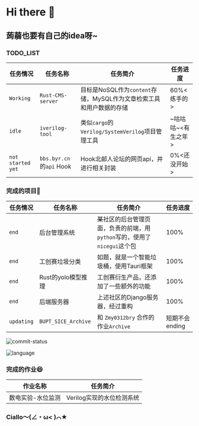 # Hi there 👋

## 蒟蒻也要有自己的idea呀~

### TODO_LIST
|任务情况|任务名称|任务简介|任务进度|
|-------|--------|-------|-------|
|`Working`|`Rust-CMS-server`|目标是NoSQL作为`content`存储，MySQL作为文章检索工具和用户数据的存储| 60%<练手的>|
|`idle`|`iverilog-tool`|类似`cargo`的`Verilog/SystemVerilog`项目管理工具|~咕咕咕~<有生之年>|
|`not started yet`|`bbs.byr.cn`的`api` Hook|Hook北邮人论坛的网页api，并进行相关封装|0%<还没开始>|

### 完成的项目🤔
|任务情况|任务名称|任务简介|任务进度|
|-------|--------|-------|-------|
|`end`|后台管理系统|~~某~~社区的后台管理页面，负责的前端，用`python`写的，使用了`nicegui`这个包|100%|
|`end`|工创赛垃圾分类|如题，就是一个智能垃圾桶，使用Tauri框架|100%|
|`end`|Rust的yolo模型推理|工创赛衍生产品，还添加了一些额外的功能|100%|
|`end`|后端服务器|上述社区的Django服务器，经过重构|100%|
|`updating`|`BUPT_SICE_Archive`|和 `Zmy0312bry` 合作的作业`Archive`|短期不会ending|

![commit-status](https://github-readme-stats.vercel.app/api?username=zhao-leo&include_all_commits=true&show_icons=true)

![language]("https://github-readme-stats.vercel.app/api/top-langs/?username=zhao-leo&hide=html,xslt,javascript&layout=compact)

### 完成的作业😄
|作业名称|任务简介|
|-------|--------|
|数电实验-水位监测|Verilog实现的水位检测系统|

### Ciallo～(∠・ω< )⌒★


<!--
**zhao-leo/zhao-leo** is a ✨ _special_ ✨ repository because its `README.md` (this file) appears on your GitHub profile.
- 🔭 I’m currently working on ...
- 🌱 I’m currently learning ...
- 👯 I’m looking to collaborate on ...
- 🤔 I’m looking for help with ...
- 💬 Ask me about ...
- 📫 How to reach me: ...
- 😄 Pronouns: ...
- ⚡ Fun fact: ...
-->
